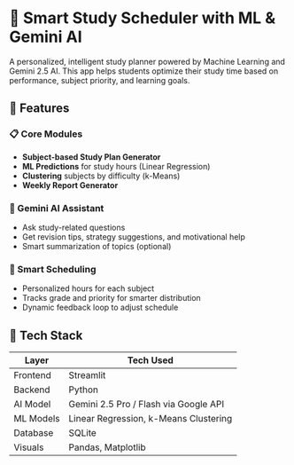 
# 🧠 Smart Study Scheduler with ML & Gemini AI

A personalized, intelligent study planner powered by Machine Learning and Gemini 2.5 AI. This app helps students optimize their study time based on performance, subject priority, and learning goals.


## 🚀 Features

### 📋 Core Modules
- **Subject-based Study Plan Generator**
- **ML Predictions** for study hours (Linear Regression)
- **Clustering** subjects by difficulty (k-Means)
- **Weekly Report Generator**

### 🤖 Gemini AI Assistant
- Ask study-related questions
- Get revision tips, strategy suggestions, and motivational help
- Smart summarization of topics (optional)

### 📅 Smart Scheduling
- Personalized hours for each subject
- Tracks grade and priority for smarter distribution
- Dynamic feedback loop to adjust schedule



## 🧩 Tech Stack

| Layer       | Tech Used                              |
|------------ |----------------------------------------|
| Frontend    | Streamlit                              |
| Backend     | Python                                 |
| AI Model    | Gemini 2.5 Pro / Flash via Google API  |
| ML Models   | Linear Regression, k-Means Clustering  |
| Database    | SQLite                                 |
| Visuals     | Pandas, Matplotlib                     |



